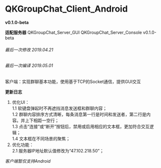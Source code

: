 # QKGroupChat_Client_Android
**v0.1.0-beta**

**适配服务器**
QKGroupChat_Server_GUI
QKGroupChat_Server_Console v0.1.0-beta

###### 最后一次修改 2019.04.21
###### 最后一次编译 2019.05.01

客户端：实现群聊基本功能，使用基于TCP的Socket通信，提供GUI交互

**更新日志**<br>
1. 优化UI：<br>
    1.1 软键盘弹起时不再遮挡消息发送框和群聊内容；<br>
    1.2 群聊内容排序方式清晰，每条消息第一行是时间和发送者，第二行是内容。并上下相距一空行；<br>
    1.3 点击“连接”或“断开”按钮后，禁用或启用相应的文本框，更加符合交互逻辑；<br>
    1.4 文本框在不同场景的聚焦；<br>
2. 优化功能：<br>
    2.1 服务器IP地址默认值修改为“47.102.218.50”；<br>

*客户端暂仅支持Android*
